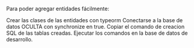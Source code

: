 Para poder agregar entidades fácilmente:

Crear las clases de las entidades con typeorm
Conectarse a la base de datos OCULTA con synchronize en true.
Copiar el comando de creacion SQL de las tablas creadas.
Ejecutar los comandos en la base de datos de desarrollo.